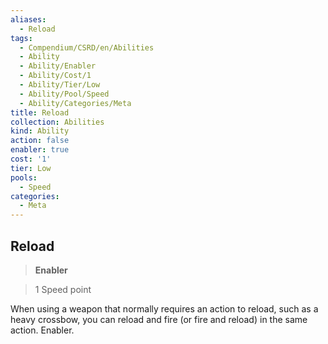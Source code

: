 ```yaml
---
aliases:
  - Reload
tags:
  - Compendium/CSRD/en/Abilities
  - Ability
  - Ability/Enabler
  - Ability/Cost/1
  - Ability/Tier/Low
  - Ability/Pool/Speed
  - Ability/Categories/Meta
title: Reload
collection: Abilities
kind: Ability
action: false
enabler: true
cost: '1'
tier: Low
pools:
  - Speed
categories:
  - Meta
---
```

## Reload    
>**Enabler**    
>1 Speed point  
    
When using a weapon that normally requires an action to reload, such as a heavy crossbow, you can reload and fire (or fire and reload) in the same action. Enabler.